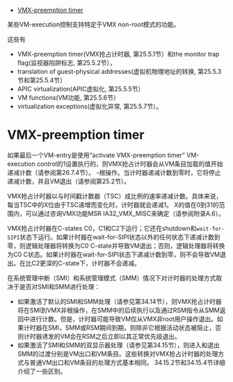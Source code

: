 
<!-- @import "[TOC]" {cmd="toc" depthFrom=1 depthTo=6 orderedList=false} -->

<!-- code_chunk_output -->

- [VMX-preemption timer](#vmx-preemption-timer)

<!-- /code_chunk_output -->

某些VM-execution控制支持特定于VMX non-root模式的功能。 

这些有
* VMX-preemption timer(VMX抢占计时器, 第25.5.1节）和the monitor trap flag(监视器陷阱标志, 第25.5.2节），
* translation of guest-physical addresses(虚拟机物理地址的转换, 第25.5.3节和第25.5.4节）
* APIC virtualization(APIC虚拟化, 第25.5.5节）
* VM functions(VM功能, 第25.5.6节）
* virtualization exceptions(虚拟化异常, 第25.5.7节）。

# VMX-preemption timer

如果最后一个VM-entry是使用“activate VMX-preemption timer” VM-execution control的1设置执行的，则VMX抢占计时器会从VM条目加载的值开始递减计数（请参阅第26.7.4节）。 -根操作。当计时器递减计数到零时，它将停止递减计数，并且VM退出（请参阅第25.2节）。

VMX抢占计时器以与时间戳计数器（TSC）成比例的速率递减计数。具体来说，每当TSC中的X位由于TSC递增而变化时，计时器就会递减1。 X的值在0到31的范围内，可以通过咨询VMX功能MSR IA32_VMX_MISC来确定（请参阅附录A.6）。

VMX抢占计时器在C-states C0，C1和C2下运行；它还在shutdown和`wait-for-SIPI`状态下运行。如果计时器在wait-for-SIPI状态以外的任何状态下递减计数到零，则逻辑处理器将转换为C0 C-state并导致VM退出；否则，逻辑处理器将转换为C0 C状态。如果计时器在wait-for-SIPI状态下递减计数到零，则不会导致VM退出。在比C2更深的C-state下，计时器不会递减。

在系统管理中断（SMI）和系统管理模式（SMM）情况下对计时器的处理方式取决于是否对SMI和SMM进行处理：
* 如果激活了默认的SMI和SMM处理（请参见第34.14节），则VMX抢占计时器将在SMI到VMX非根操作，在SMM中的后续执行以及通过RSM指令从SMM返回中进行计数。但是，计时器可能导致VM仅从VMX非root用户操作退出。如果计时器在SMI，SMM或RSM期间到期，则除非它根据活动状态被阻止，否则计时器诱发的VM会在RSM之后立即以其正常优先级退出。
* 如果激活了SMI和SMM的双显示器处理（请参见第34.15节），则进入和退出SMM的过渡分别是VM出口和VM条目。这些转换对VMX抢占计时器的处理方式与普通VM出口和VM条目的处理方式基本相同。 34.15.2节和34.15.4节详细介绍了一些区别。
